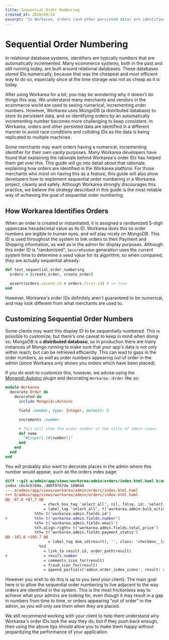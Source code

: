 ```yaml
---
title: Sequential Order Numbering
created_at: 2020/09/24
excerpt: "In Workarea, orders (and other persisted data) are identified in a different manner from relational databases in order to avoid collisions. This guide explains how Workarea identifies orders, and how you might want to customize this for vanity purposes."
---
```


# Sequential Order Numbering

In relational database systems, identifiers are typically numbers that are automatically incremented. Many ecommerce systems, both in the past and still running today, are built around relational databases. These databases stored IDs numerically, because that was the cheapest and most efficient way to do so, especially since at the time storage was not as cheap as it is today.

After using Workarea for a bit, you may be wondering why it doesn't do things this way. We understand many merchants and vendors in the ecommerce world are used to seeing numerical, incrementing order numbers. However, Workarea uses MongoDB (a distributed database) to store its persistent data, and so identifying orders by an automatically incrementing number becomes more challenging to keep consistent. In Workarea, orders and other persisted data are identified in a different manner to avoid race conditions and colliding IDs as the data is being replicated to multiple machines.

Some merchants may want orders having a numerical, incrementing identifier for their own vanity purposes. Many Workarea developers have found that explaining the rationale behind Workarea's order IDs has helped them get over this. This guide will go into detail about that rationale, explaining how orders are identified in the Workarea platform. For those merchants who insist on having this as a feature, this guide will also show developers how to implement sequential order numbering in a Workarea project, cleanly and safely. Although Workarea strongly discourages this practice, we believe the strategy described in this guide is the most reliable way of achieving the goal of sequential order numbering.

## How Workarea Identifies Orders

When an order is created or instantiated, it is assigned a randomized 5-digit uppercase hexadecimal value as its ID. Workarea does this so order numbers are legible to human eyes, and will play nicely on MongoDB. This ID is used throughout the system to link orders to their Payment and Shipping information, as well as in the admin for display purposes. Although this order ID is "randomized", `SecureRandom` generation uses the current system time to determine a seed value for its algorithm, so when compared, they are actually sequential already:

```ruby
def test_sequential_order_numbering
  orders = [create_order, create_order]

  assert(orders.second.id > orders.first.id) # => true
end
```

However, Workarea's order IDs definitely aren't guaranteed to be numerical, and may look different from what merchants are used to.

## Customizing Sequential Order Numbers

Some clients may want this display ID to be sequentially numbered. This is possible to customize, but there's one caveat to keep in mind when doing so: MongoDB is a **distributed database**, so in production there are many instances of Mongo running to make sure that your app's data is not only within reach, but can be retrieved efficiently. This can lead to gaps in the order numbers, as well as order numbers appearing out of order in the admin (since Workarea only shows you orders which have been placed).

If you do wish to customize this, however, we advise using the [Mongoid::Autoinc](https://github.com/suweller/mongoid-autoinc) plugin and decorating `Workarea::Order` like so:

```ruby
module Workarea
  decorate Order do
    decorated do
      include Mongoid::Autoinc

      field :number, type: Integer, default: 0

      increments :number

      # This will show the order number in the title of admin views.
      def name
        "#{super} (#{number})"
      end
    end
  end
end
```

You will probably also want to decorate places in the admin where this number would appear, such as the orders index page:

```diff
diff --git a/admin/app/views/workarea/admin/orders/index.html.haml b/admin/app/views/workarea/admin/orders/index.html.haml
index c6c4cb7d4e..d00f9f67de 100644
--- a/admin/app/views/workarea/admin/orders/index.html.haml
+++ b/admin/app/views/workarea/admin/orders/index.html.haml
@@ -87,6 +87,7 @@
                 = check_box_tag 'select_all', nil, false, id: 'select_all', class: 'checkbox__input', data: { bulk_action_select_all: '' }
                 = label_tag 'select_all', t('workarea.admin.bulk_actions.select_all'), class: 'checkbox__label'
             %th= t('workarea.admin.fields.id')
+            %th= t('workarea.admin.fields.number')
             %th= t('workarea.admin.fields.email')
             %th.align-right= t('workarea.admin.fields.total_price')
             %th= t('workarea.admin.fields.payment_status')
@@ -102,6 +103,7 @@
                   = label_tag dom_id(result), '', class: 'checkbox__label', title: t('workarea.admin.bulk_actions.add_summary_button')
               %td
                 = link_to result.id, order_path(result)
+                = result.number
                 = comments_icon_for(result)
                 = fraud_icon_for(result)
                 = append_partials('admin.order_index_icons', result: result)
```

However you wish to do this is up to you (and your client). The main goal here is to allow the sequential order numbering to live adjacent to the way orders are identified in the system. This is the most frictionless way to achieve what your admins are looking for, even though it may result in a gap in numbers from time to time, or orders appearing "out of order" in the admin, as you will only see them when they are placed.

We still recommend working with your client to help them understand why Workarea's order IDs look the way they do, but if they push back enough, then using the above tips should allow you to make them happy without jeopardizing the performance of your application.
